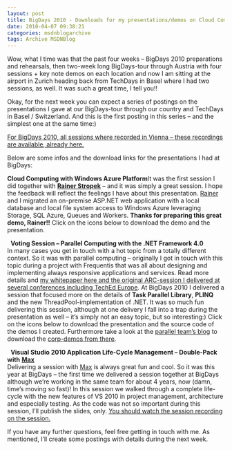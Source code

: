 ```yaml
---
layout: post
title: BigDays 2010 - Downloads for my presentations/demos on Cloud Computing, Parallel Computing and Visual Studio 2010 Application Life-Cycle Management
date: 2010-04-07 09:38:21
categories: msdnblogarchive
tags: Archive MSDNBlog
---
```


Wow, what I time was that the past four weeks – BigDays 2010 preparations and rehearsals, then two-week long BigDays-tour through Austria with four sessions + key note demos on each location and now I am sitting at the airport in Zurich heading back from TechDays in Basel where I had two sessions, as well. It was such a great time, I tell you!!

 Okay, for the next week you can expect a series of postings on the presentations I gave at our BigDays-tour through our country and TechDays in Basel / Switzerland. And this is the first posting in this series – and the simplest one at the same time:)

 [For BigDays 2010, all sessions where recorded in Vienna – these recordings are available, already here.](http://www.codefest.at/post/2010/03/30/Big3eDays-2010-Developer-Sessions-zu-Web-Entwicklung-und-Visual-Studio-2010-NET-40-online!.aspx)

 Below are some infos and the download links for the presentations I had at BigDays:

 **Cloud Computing with Windows Azure Platform**It was the first session I did together with **[Rainer Stropek](http://www.software-architects.at/Blogs/tabid/72/BlogID/5/Default.aspx)** – and it was simply a great session. I hope the feedback will reflect the feelings I have about this presentation. [Rainer](http://www.software-architects.at/Blogs/tabid/72/BlogID/5/Default.aspx) and I migrated an on-premise ASP.NET web application with a local database and local file system access to Windows Azure leveraging Storage, SQL Azure, Queues and Workers. **Thanks for preparing this great demo, Rainer!!** Click on the icons below to download the demo and the presentation.

    **Voting Session – Parallel Computing with the .NET Framework 4.0**   
In many cases you get in touch with a hot topic from a totally different context. So it was with parallel computing – originally I got in touch with this topic during a project with Frequentis that was all about designing and implementing always responsive applications and services. Read more details and [my whitepaper here and the original ARC-session I delivered at several conferences including TechEd Europe](http://blogs.msdn.com/mszcool/archive/2009/11/11/arc305-downloads-my-session-teched-europe-in-berlin-on-always-responsive-apps-services.aspx). At BigDays 2010 I delivered a session that focused more on the details of **Task Parallel Library**, **PLINQ** and the new ThreadPool-implementation of .NET. It was so much fun delivering this session, although at one delivery I fall into a trap during the presentation as well – it’s simply not an easy topic, but so interesting:) Click on the icons below to download the presentation and the source code of the demos I created. Furthermore take a look at the [parallel team’s blog](http://blogs.msdn.com/pfxteam/) to download the [corp-demos from there](http://code.msdn.microsoft.com/ParExtSamples).

    **Visual Studio 2010 Application Life-Cycle Management – Double-Pack with** [**Max**](http://blogs.msdn.com/knom)   
Delivering a session with [Max](http://blogs.msdn.com/knom) is always great fun and cool. So it was this year at BigDays – the first time we delivered a session together at BigDays although we’re working in the same team for about 4 years, now (damn, time’s moving so fast)! In this session we walked through a complete life-cycle with the new features of VS 2010 in project management, architecture and especially testing. As the code was not so important during this session, I’ll publish the slides, only. [You should watch the session recording on the session.](http://www.codefest.at/post/2010/03/30/Big3eDays-2010-Developer-Sessions-zu-Web-Entwicklung-und-Visual-Studio-2010-NET-40-online!.aspx)

  If you have any further questions, feel free getting in touch with me. As mentioned, I’ll create some postings with details during the next week.


